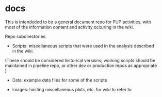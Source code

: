 # docs

This is intendeded to be a general document repo for PUP activities, with most of the information content and activity occuring in the wiki.

Repo subdirectories:

* Scripts:  miscellaneous scripts that were used in the analysis described in the wiki. 

 (These should be considered historical versions; working scripts should be maintained in pipeline repo, or other dev or production repos as appropriate )
 
* Data:     example data files for some of the scripts
 
* Images:   hosting miscellaneous plots, etc. for wiki to refer to

